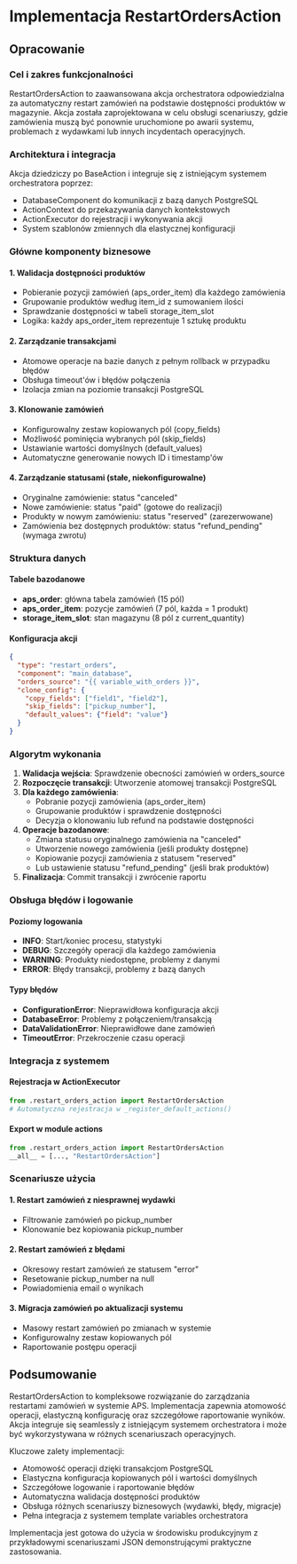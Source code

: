 # Implementacja RestartOrdersAction

## Opracowanie

### Cel i zakres funkcjonalności

RestartOrdersAction to zaawansowana akcja orchestratora odpowiedzialna za automatyczny restart zamówień na podstawie dostępności produktów w magazynie. Akcja została zaprojektowana w celu obsługi scenariuszy, gdzie zamówienia muszą być ponownie uruchomione po awarii systemu, problemach z wydawkami lub innych incydentach operacyjnych.

### Architektura i integracja

Akcja dziedziczy po BaseAction i integruje się z istniejącym systemem orchestratora poprzez:
- DatabaseComponent do komunikacji z bazą danych PostgreSQL
- ActionContext do przekazywania danych kontekstowych
- ActionExecutor do rejestracji i wykonywania akcji
- System szablonów zmiennych dla elastycznej konfiguracji

### Główne komponenty biznesowe

#### 1. Walidacja dostępności produktów
- Pobieranie pozycji zamówień (aps_order_item) dla każdego zamówienia
- Grupowanie produktów według item_id z sumowaniem ilości
- Sprawdzanie dostępności w tabeli storage_item_slot
- Logika: każdy aps_order_item reprezentuje 1 sztukę produktu

#### 2. Zarządzanie transakcjami
- Atomowe operacje na bazie danych z pełnym rollback w przypadku błędów
- Obsługa timeout'ów i błędów połączenia
- Izolacja zmian na poziomie transakcji PostgreSQL

#### 3. Klonowanie zamówień
- Konfigurowalny zestaw kopiowanych pól (copy_fields)
- Możliwość pominięcia wybranych pól (skip_fields)
- Ustawianie wartości domyślnych (default_values)
- Automatyczne generowanie nowych ID i timestamp'ów

#### 4. Zarządzanie statusami (stałe, niekonfigurowalne)
- Oryginalne zamówienie: status "canceled" 
- Nowe zamówienie: status "paid" (gotowe do realizacji)
- Produkty w nowym zamówieniu: status "reserved" (zarezerwowane)
- Zamówienia bez dostępnych produktów: status "refund_pending" (wymaga zwrotu)

### Struktura danych

#### Tabele bazodanowe
- **aps_order**: główna tabela zamówień (15 pól)
- **aps_order_item**: pozycje zamówień (7 pól, każda = 1 produkt)
- **storage_item_slot**: stan magazynu (8 pól z current_quantity)

#### Konfiguracja akcji
```json
{
  "type": "restart_orders",
  "component": "main_database",
  "orders_source": "{{ variable_with_orders }}",
  "clone_config": {
    "copy_fields": ["field1", "field2"],
    "skip_fields": ["pickup_number"],
    "default_values": {"field": "value"}
  }
}
```

### Algorytm wykonania

1. **Walidacja wejścia**: Sprawdzenie obecności zamówień w orders_source
2. **Rozpoczęcie transakcji**: Utworzenie atomowej transakcji PostgreSQL
3. **Dla każdego zamówienia**:
   - Pobranie pozycji zamówienia (aps_order_item)
   - Grupowanie produktów i sprawdzenie dostępności
   - Decyzja o klonowaniu lub refund na podstawie dostępności
4. **Operacje bazodanowe**:
   - Zmiana statusu oryginalnego zamówienia na "canceled"
   - Utworzenie nowego zamówienia (jeśli produkty dostępne)
   - Kopiowanie pozycji zamówienia z statusem "reserved"
   - Lub ustawienie statusu "refund_pending" (jeśli brak produktów)
5. **Finalizacja**: Commit transakcji i zwrócenie raportu

### Obsługa błędów i logowanie

#### Poziomy logowania
- **INFO**: Start/koniec procesu, statystyki
- **DEBUG**: Szczegóły operacji dla każdego zamówienia
- **WARNING**: Produkty niedostępne, problemy z danymi
- **ERROR**: Błędy transakcji, problemy z bazą danych

#### Typy błędów
- **ConfigurationError**: Nieprawidłowa konfiguracja akcji
- **DatabaseError**: Problemy z połączeniem/transakcją
- **DataValidationError**: Nieprawidłowe dane zamówień
- **TimeoutError**: Przekroczenie czasu operacji

### Integracja z systemem

#### Rejestracja w ActionExecutor
```python
from .restart_orders_action import RestartOrdersAction
# Automatyczna rejestracja w _register_default_actions()
```

#### Export w module actions
```python
from .restart_orders_action import RestartOrdersAction
__all__ = [..., "RestartOrdersAction"]
```

### Scenariusze użycia

#### 1. Restart zamówień z niesprawnej wydawki
- Filtrowanie zamówień po pickup_number
- Klonowanie bez kopiowania pickup_number

#### 2. Restart zamówień z błędami
- Okresowy restart zamówień ze statusem "error"
- Resetowanie pickup_number na null
- Powiadomienia email o wynikach

#### 3. Migracja zamówień po aktualizacji systemu
- Masowy restart zamówień po zmianach w systemie
- Konfigurowalny zestaw kopiowanych pól
- Raportowanie postępu operacji

## Podsumowanie

RestartOrdersAction to kompleksowe rozwiązanie do zarządzania restartami zamówień w systemie APS. Implementacja zapewnia atomowość operacji, elastyczną konfigurację oraz szczegółowe raportowanie wyników. Akcja integruje się seamlessly z istniejącym systemem orchestratora i może być wykorzystywana w różnych scenariuszach operacyjnych.

Kluczowe zalety implementacji:
- Atomowość operacji dzięki transakcjom PostgreSQL
- Elastyczna konfiguracja kopiowanych pól i wartości domyślnych
- Szczegółowe logowanie i raportowanie błędów
- Automatyczna walidacja dostępności produktów
- Obsługa różnych scenariuszy biznesowych (wydawki, błędy, migracje)
- Pełna integracja z systemem template variables orchestratora

Implementacja jest gotowa do użycia w środowisku produkcyjnym z przykładowymi scenariuszami JSON demonstrującymi praktyczne zastosowania.
